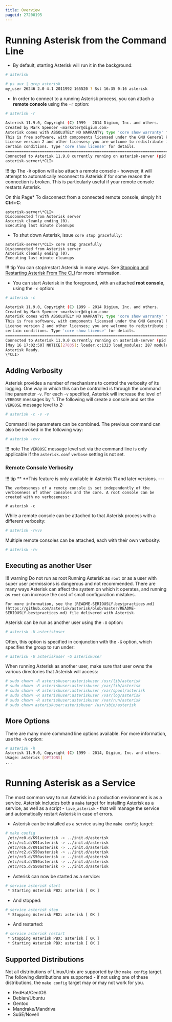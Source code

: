 ```yaml
---
title: Overview
pageid: 27200195
---
```


Running Asterisk from the Command Line
======================================

* By default, starting Asterisk will run it in the background:

```bash title=" " linenums="1"
# asterisk

# ps aux | grep asterisk
my_user 26246 2.0 4.1 2011992 165520 ? Ssl 16:35 0:16 asterisk

```
* In order to connect to a running Asterisk process, you can attach a **remote console** using the `-r` option:

```bash title=" " linenums="1"
# asterisk -r

Asterisk 11.9.0, Copyright (C) 1999 - 2014 Digium, Inc. and others.
Created by Mark Spencer <markster@digium.com>
Asterisk comes with ABSOLUTELY NO WARRANTY; type 'core show warranty' for details.
This is free software, with components licensed under the GNU General Public
License version 2 and other licenses; you are welcome to redistribute it under
certain conditions. Type 'core show license' for details.
=========================================================================
Connected to Asterisk 11.9.0 currently running on asterisk-server (pid = 26246)
asterisk-server\*CLI> 

```

!!! tip 
    The `-R` option will also attach a remote console - however, it will attempt to automatically reconnect to Asterisk if for some reason the connection is broken. This is particularly useful if your remote console restarts Asterisk.

[//]: # (end-tip)

On this Page* To disconnect from a connected remote console, simply hit **Ctrl+C**:

```
asterisk-server\*CLI> 
Disconnected from Asterisk server
Asterisk cleanly ending (0).
Executing last minute cleanups

```
* To shut down Asterisk, issue `core stop gracefully`:

```
asterisk-server\*CLI> core stop gracefully
Disconnected from Asterisk server
Asterisk cleanly ending (0).
Executing last minute cleanups

```

!!! tip 
    You can stop/restart Asterisk in many ways. See [Stopping and Restarting Asterisk From The CLI](/Operation/Running-Asterisk/Stopping-and-Restarting-Asterisk-From-The-CLI) for more information.

[//]: # (end-tip)

* You can start Asterisk in the foreground, with an attached **root console**, using the `-c` option:

```bash title=" " linenums="1"
# asterisk -c

Asterisk 11.9.0, Copyright (C) 1999 - 2014 Digium, Inc. and others.
Created by Mark Spencer <markster@digium.com>
Asterisk comes with ABSOLUTELY NO WARRANTY; type 'core show warranty' for details.
This is free software, with components licensed under the GNU General Public
License version 2 and other licenses; you are welcome to redistribute it under
certain conditions. Type 'core show license' for details.
=========================================================================
Connected to Asterisk 11.9.0 currently running on asterisk-server (pid = 26246)
[May 16 17:02:50] NOTICE[27035]: loader.c:1323 load_modules: 287 modules will be loaded.
Asterisk Ready.
\*CLI> 

```
Adding Verbosity
----------------

Asterisk provides a number of mechanisms to control the verbosity of its logging. One way in which this can be controlled is through the command line parameter `-v`. For each `-v` specified, Asterisk will increase the level of `VERBOSE` messages by 1. The following will create a console and set the `VERBOSE` message level to 2:

```bash title=" " linenums="1"
# asterisk -c -v -v

```

Command line parameters can be combined. The previous command can also be invoked in the following way:

```bash title=" " linenums="1"
# asterisk -cvv

```

!!! note 
    The `VERBOSE` message level set via the command line is only applicable if the `asterisk.conf` `verbose` setting is not set.

[//]: # (end-note)

### Remote Console Verbosity

!!! tip **  **This feature is only available in Asterisk 11 and later versions.
    ---

    The verboseness of a remote console is set independently of the verboseness of other consoles and the core. A root console can be created with no verboseness:
[//]: # (end-tip)

```
# asterisk -c

```

While a remote console can be attached to that Asterisk process with a different verbosity:

```bash title=" " linenums="1"
# asterisk -rvvv

```

Multiple remote consoles can be attached, each with their own verbosity:

```bash title=" " linenums="1"
# asterisk -rv

```

Executing as another User
-------------------------

!!! warning Do not run as root
    Running Asterisk as `root` or as a user with super user permissions is dangerous and not recommended. There are many ways Asterisk can affect the system on which it operates, and running as `root` can increase the cost of small configuration mistakes.

    For more information, see the [README-SERIOUSLY.bestpractices.md](https://github.com/asterisk/asterisk/blob/master/README-SERIOUSLY.bestpractices.md) file delivered with Asterisk.

[//]: # (end-warning)

Asterisk can be run as another user using the `-U` option:

```bash title=" " linenums="1"
# asterisk -U asteriskuser

```

Often, this option is specified in conjunction with the `-G` option, which specifies the group to run under:

```bash title=" " linenums="1"
# asterisk -U asteriskuser -G asteriskuser

```

When running Asterisk as another user, make sure that user owns the various directories that Asterisk will access:

```bash title=" " linenums="1"
# sudo chown -R asteriskuser:asteriskuser /usr/lib/asterisk
# sudo chown -R asteriskuser:asteriskuser /var/lib/asterisk
# sudo chown -R asteriskuser:asteriskuser /var/spool/asterisk
# sudo chown -R asteriskuser:asteriskuser /var/log/asterisk
# sudo chown -R asteriskuser:asteriskuser /var/run/asterisk
# sudo chown asteriskuser:asteriskuser /usr/sbin/asterisk

```

More Options
------------

There are many more command line options available. For more information, use the `-h` option:

```bash title=" " linenums="1"
# asterisk -h
Asterisk 11.9.0, Copyright (C) 1999 - 2014, Digium, Inc. and others.
Usage: asterisk [OPTIONS]
...

```

Running Asterisk as a Service
=============================

The most common way to run Asterisk in a production environment is as a service. Asterisk includes both a `make` target for installing Asterisk as a service, as well as a script - `live_asterisk` - that will manage the service and automatically restart Asterisk in case of errors.

* Asterisk can be installed as a service using the `make config` target:

```bash title=" " linenums="1"
# make config
 /etc/rc0.d/K91asterisk -> ../init.d/asterisk
 /etc/rc1.d/K91asterisk -> ../init.d/asterisk
 /etc/rc6.d/K91asterisk -> ../init.d/asterisk
 /etc/rc2.d/S50asterisk -> ../init.d/asterisk
 /etc/rc3.d/S50asterisk -> ../init.d/asterisk
 /etc/rc4.d/S50asterisk -> ../init.d/asterisk
 /etc/rc5.d/S50asterisk -> ../init.d/asterisk

```
* Asterisk can now be started as a service:

```bash title=" " linenums="1"
# service asterisk start
 * Starting Asterisk PBX: asterisk [ OK ] 

```
* And stopped:

```bash title=" " linenums="1"
# service asterisk stop
 * Stopping Asterisk PBX: asterisk [ OK ] 

```
* And restarted:

```bash title=" " linenums="1"
# service asterisk restart
 * Stopping Asterisk PBX: asterisk [ OK ] 
 * Starting Asterisk PBX: asterisk [ OK ]

```
Supported Distributions
-----------------------

Not all distributions of Linux/Unix are supported by the `make config` target. The following distributions are supported - if not using one of these distributions, the `make config` target may or may not work for you.

* RedHat/CentOS
* Debian/Ubuntu
* Gentoo
* Mandrake/Mandriva
* SuSE/Novell
